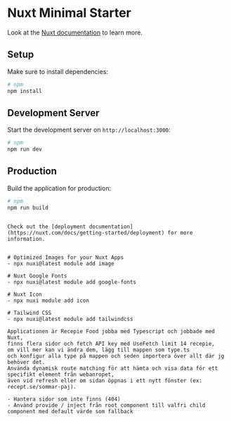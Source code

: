 # Nuxt Minimal Starter

Look at the [Nuxt documentation](https://nuxt.com/docs/getting-started/introduction) to learn more.

## Setup

Make sure to install dependencies:

```bash
# npm
npm install


```

## Development Server

Start the development server on `http://localhost:3000`:

```bash
# npm
npm run dev


```

## Production

Build the application for production:

```bash
# npm
npm run build


```


```

Check out the [deployment documentation](https://nuxt.com/docs/getting-started/deployment) for more information.


# Optimized Images for your Nuxt Apps
- npx nuxi@latest module add image

# Nuxt Google Fonts
- npx nuxi@latest module add google-fonts

# Nuxt Icon
- npx nuxi module add icon

# Tailwind CSS
- npx nuxi@latest module add tailwindcss

Applicationen är Recepie Food jobba med Typescript och jobbade med Nuxt,
finns flera sidor och fetch API key med UseFetch limit 14 recepie,
om vill mer kan vi ändra dem, lägg till mappen som type.ts 
och konfigur alla type på mappen och seden importera över allt där jg behöver det.
Använda dynamisk route matching för att hämta och visa data för ett specifikt element från webanropet,
även vid refresh eller om sidan öppnas i ett nytt fönster (ex: recept.se/sommar-paj).

- Hantera sidor som inte finns (404)
- Använd provide / inject från root component till valfri child component med default värde som fallback